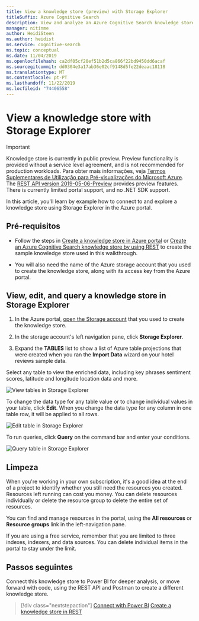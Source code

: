 ```yaml
---
title: View a knowledge store (preview) with Storage Explorer
titleSuffix: Azure Cognitive Search
description: View and analyze an Azure Cognitive Search knowledge store with the Azure portal's Storage Explorer. knowledge store is currently in public preview.
manager: nitinme
author: HeidiSteen
ms.author: heidist
ms.service: cognitive-search
ms.topic: conceptual
ms.date: 11/04/2019
ms.openlocfilehash: ca2df05cf20ef51b2d5ca866f22bd9450dd6acaf
ms.sourcegitcommit: dd0304e3a17ab36e02cf9148d5fe22deaac18118
ms.translationtype: MT
ms.contentlocale: pt-PT
ms.lasthandoff: 11/22/2019
ms.locfileid: "74406558"
---
```

# <a name="view-a-knowledge-store-with-storage-explorer"></a>View a knowledge store with Storage Explorer

> [!IMPORTANT] 
> Knowledge store is currently in public preview. Preview functionality is provided without a service level agreement, and is not recommended for production workloads. Para obter mais informações, veja [Termos Suplementares de Utilização para Pré-visualizações do Microsoft Azure](https://azure.microsoft.com/support/legal/preview-supplemental-terms/). The [REST API version 2019-05-06-Preview](search-api-preview.md) provides preview features. There is currently limited portal support, and no .NET SDK support.

In this article, you'll learn by example how to connect to and explore a knowledge store using Storage Explorer in the Azure portal.

## <a name="prerequisites"></a>Pré-requisitos

+ Follow the steps in [Create a knowledge store in Azure portal](knowledge-store-create-portal.md) or [Create an Azure Cognitive Search knowledge store by using REST](knowledge-store-create-rest.md) to create the sample knowledge store used in this walkthrough.

+ You will also need the name of the Azure storage account that you used to create the knowledge store, along with its access key from the Azure portal.

## <a name="view-edit-and-query-a-knowledge-store-in-storage-explorer"></a>View, edit, and query a knowledge store in Storage Explorer

1. In the Azure portal, [open the Storage account](https://ms.portal.azure.com/#blade/HubsExtension/BrowseResourceBlade/resourceType/Microsoft.Storage%2storageAccounts/) that you used to create the knowledge store.

1. In the storage account's left navigation pane, click **Storage Explorer**.

1. Expand the **TABLES** list to show a list of Azure table projections that were created when you ran the **Import Data** wizard on your hotel reviews sample data.

Select any table to view the enriched data, including key phrases sentiment scores, latitude and longitude location data and more.

   ![View tables in Storage Explorer](media/knowledge-store-view-storage-explorer/storage-explorer-tables.png "View tables in Storage Explorer")

To change the data type for any table value or to change individual values in your table, click **Edit**. When you change the data type for any column in one table row, it will be applied to all rows.

   ![Edit table in Storage Explorer](media/knowledge-store-view-storage-explorer/storage-explorer-edit-table.png "Edit table in Storage Explorer")

To run queries, click **Query** on the command bar and enter your conditions.  

   ![Query table in Storage Explorer](media/knowledge-store-view-storage-explorer/storage-explorer-query-table.png "Query table in Storage Explorer")

## <a name="clean-up"></a>Limpeza

When you're working in your own subscription, it's a good idea at the end of a project to identify whether you still need the resources you created. Resources left running can cost you money. You can delete resources individually or delete the resource group to delete the entire set of resources.

You can find and manage resources in the portal, using the **All resources** or **Resource groups** link in the left-navigation pane.

If you are using a free service, remember that you are limited to three indexes, indexers, and data sources. You can delete individual items in the portal to stay under the limit.

## <a name="next-steps"></a>Passos seguintes

Connect this knowledge store to Power BI for deeper analysis, or move forward with code, using the REST API and Postman to create a different knowledge store.

> [!div class="nextstepaction"]
> [Connect with Power BI](knowledge-store-connect-power-bi.md)
> [Create a knowledge store in REST](knowledge-store-howto.md)
